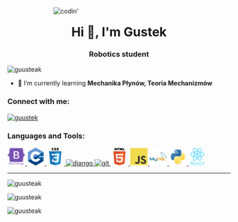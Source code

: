 <img align="right"  alt="codin'" width="400" src="https://c.tenor.com/jCk8c5_Q4J0AAAAC/hacker.gif">
<h1 align="center">Hi 👋, I'm Gustek</h1>
<h3 align="center">Robotics student</h3>


<p align="left"> <img src="https://komarev.com/ghpvc/?username=guusteak&label=Profile%20views&color=0e75b6&style=flat" alt="guusteak" /> </p>

- 🌱 I’m currently learning **Mechanika Płynów, Teoria Mechanizmów**

<h3 align="left">Connect with me:</h3>
<p align="left">
<a href="https://instagram.com/guustek" target="blank"><img align="center" src="https://raw.githubusercontent.com/rahuldkjain/github-profile-readme-generator/master/src/images/icons/Social/instagram.svg" alt="guustek" height="30" width="40" /></a>
</p>

<h3 align="left">Languages and Tools:</h3>
<p align="left"> <a href="https://getbootstrap.com" target="_blank" rel="noreferrer"> <img src="https://raw.githubusercontent.com/devicons/devicon/master/icons/bootstrap/bootstrap-plain-wordmark.svg" alt="bootstrap" width="40" height="40"/> </a> <a href="https://www.w3schools.com/cpp/" target="_blank" rel="noreferrer"> <img src="https://raw.githubusercontent.com/devicons/devicon/master/icons/cplusplus/cplusplus-original.svg" alt="cplusplus" width="40" height="40"/> </a> <a href="https://www.w3schools.com/css/" target="_blank" rel="noreferrer"> <img src="https://raw.githubusercontent.com/devicons/devicon/master/icons/css3/css3-original-wordmark.svg" alt="css3" width="40" height="40"/> </a> <a href="https://www.djangoproject.com/" target="_blank" rel="noreferrer"> <img src="https://cdn.worldvectorlogo.com/logos/django.svg" alt="django" width="40" height="40"/> </a> <a href="https://git-scm.com/" target="_blank" rel="noreferrer"> <img src="https://www.vectorlogo.zone/logos/git-scm/git-scm-icon.svg" alt="git" width="40" height="40"/> </a> <a href="https://www.w3.org/html/" target="_blank" rel="noreferrer"> <img src="https://raw.githubusercontent.com/devicons/devicon/master/icons/html5/html5-original-wordmark.svg" alt="html5" width="40" height="40"/> </a> <a href="https://developer.mozilla.org/en-US/docs/Web/JavaScript" target="_blank" rel="noreferrer"> <img src="https://raw.githubusercontent.com/devicons/devicon/master/icons/javascript/javascript-original.svg" alt="javascript" width="40" height="40"/> </a> <a href="https://www.mysql.com/" target="_blank" rel="noreferrer"> <img src="https://raw.githubusercontent.com/devicons/devicon/master/icons/mysql/mysql-original-wordmark.svg" alt="mysql" width="40" height="40"/> </a> <a href="https://www.python.org" target="_blank" rel="noreferrer"> <img src="https://raw.githubusercontent.com/devicons/devicon/master/icons/python/python-original.svg" alt="python" width="40" height="40"/> </a> <a href="https://reactjs.org/" target="_blank" rel="noreferrer"> <img src="https://raw.githubusercontent.com/devicons/devicon/master/icons/react/react-original-wordmark.svg" alt="react" width="40" height="40"/> </a> </p>

------------------------------
<p>&nbsp;<img align="left" width="30%" src="https://github-readme-stats.vercel.app/api?username=guusteak&show_icons=true&locale=en" alt="guusteak" /></p>

<p>&nbsp;<img align="left" width="30%" src="https://github-readme-streak-stats.herokuapp.com/?user=guusteak&" alt="guusteak" /></p>

<p><img align="left" width="30%" src="https://github-readme-stats.vercel.app/api/top-langs?username=guusteak&show_icons=true&locale=en&layout=compact" alt="guusteak" /></p>


